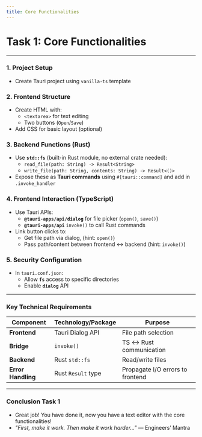 ```yaml
---
title: Core Functionalities
---
```


# Task 1: Core Functionalities

---

### **1. Project Setup**

- Create Tauri project using `vanilla-ts` template

### **2. Frontend Structure**

- Create HTML with:
  - `<textarea>` for text editing
  - Two buttons (`Open`/`Save`)
- Add CSS for basic layout (optional)

### **3. Backend Functions (Rust)**

- Use **`std::fs`** (built-in Rust module, no external crate needed):
  - `read_file(path: String) -> Result<String>`
  - `write_file(path: String, contents: String) -> Result<()>`
- Expose these as **Tauri commands** using `#[tauri::command]` and add in `.invoke_handler`

### **4. Frontend Interaction (TypeScript)**

- Use Tauri APIs:
  - **`@tauri-apps/api/dialog`** for file picker (`open()`, `save()`)
  - **`@tauri-apps/api`** `invoke()` to call Rust commands
- Link button clicks to:
  - Get file path via dialog, (hint: `open()`)
  - Pass path/content between frontend ↔ backend (hint: `invoke()`)

### **5. Security Configuration**

- In `tauri.conf.json`:
  - Allow **`fs`** access to specific directories
  - Enable **`dialog`** API

---

### **Key Technical Requirements**

| Component          | Technology/Package | Purpose                          |
| ------------------ | ------------------ | -------------------------------- |
| **Frontend**       | Tauri Dialog API   | File path selection              |
| **Bridge**         | `invoke()`         | TS ↔ Rust communication          |
| **Backend**        | Rust `std::fs`     | Read/write files                 |
| **Error Handling** | Rust `Result` type | Propagate I/O errors to frontend |

---

### Conclusion Task 1

- Great job! You have done it, now you have a text editor with the core functionalities!
- _"First, make it work. Then make it work harder..."_ — Engineers’ Mantra
